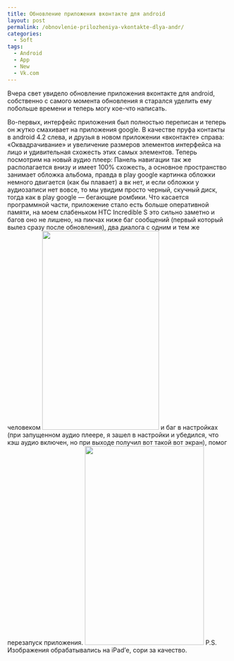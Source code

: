 ```yaml
---
title: Обновление приложения вконтакте для android
layout: post
permalink: /obnovlenie-prilozheniya-vkontakte-dlya-andr/
categories:
  - Soft
tags:
  - Android
  - App
  - New
  - Vk.com
---
```

Вчера свет увидело обновление приложения вконтакте для android, собственно с самого момента обновления я старался уделить ему побольше времени и теперь могу кое-что написать.

<!--more-->


Во-первых, интерфейс приложения был полностью переписан и теперь он жутко смахивает на приложения google. В качестве пруфа контакты в android 4.2 слева, и друзья в новом приложении «вконтакте» справа:
«Оквадрачивание» и увеличение размеров элементов интерфейса на лицо и удивительная схожесть этих самых элементов.
Теперь посмотрим на новый аудио плеер:
Панель навигации так же располагается внизу и имеет 100% схожесть, а основное пространство занимает обложка альбома, правда в play google картинка обложки немного двигается (как бы плавает) а вк нет, и если обложки у аудиозаписи нет вовсе, то мы увидим просто черный, скучный диск, тогда как в play google &#8212; бегающие ромбики.
Что касается программной части, приложение стало есть больше оперативной памяти, на моем слабеньком HTC Incredible S это сильно заметно и багов оно не лишено, на пикчах ниже баг сообщений (первый который вылез сразу после обновления), два диалога с одним и тем же человеком
<img src="http://media.tumblr.com/b076f281d19a4accec8bc080aca25080/tumblr_inline_mq2qvqaQHx1s331yx.jpg" alt="" width="265" height="450" />
и баг в настройках (при запущенном аудио плеере, я зашел в настройки и убедился, что кэш аудио включен, но при выходе получил вот такой вот экран), помог перезапуск приложения.
<img src="http://media.tumblr.com/810b9737d2ed892f8795f0a68af2be1e/tumblr_inline_mq2qyczrfP1s331yx.jpg" alt="" width="270" height="450" />
P.S. Изображения обрабатывались на iPad’е, сори за качество.
